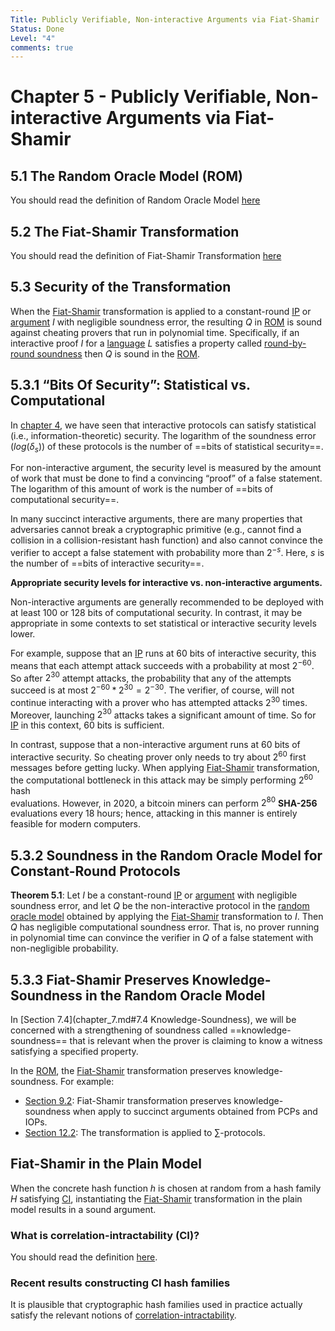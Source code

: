 ```yaml
---
Title: Publicly Verifiable, Non-interactive Arguments via Fiat-Shamir
Status: Done
Level: "4"
comments: true
---
```


# Chapter 5 - Publicly Verifiable, Non-interactive Arguments via Fiat-Shamir

## 5.1 The Random Oracle Model (ROM)

You should read the definition of Random Oracle Model [here](../../terms/random_oracle_model.md)

## 5.2 The Fiat-Shamir Transformation

You should read the definition of Fiat-Shamir Transformation [here](../../terms/fiat_shamir.md)

## 5.3 Security of the Transformation

When the [Fiat-Shamir](../../terms/fiat_shamir.md) transformation is applied to a constant-round [IP](../../terms/ip.md) or
[argument](../../terms/arguments.md) $I$ with negligible soundness error, the resulting $Q$ in [ROM](../../random_oracle_model.md) is
sound against cheating provers
that run in polynomial time. Specifically, if an interactive proof $I$ for a [language](../../terms/language.md) $L$ satisfies a
property called [round-by-round soundness](../../terms/round_by_round_soundness) then $Q$ is sound in the
[ROM](../../random_oracle_model.md).

## 5.3.1 “Bits Of Security”: Statistical vs. Computational

In [chapter 4](chapter_4.md), we have seen that interactive protocols can satisfy statistical (i.e., information-theoretic) security.
The logarithm of the soundness error $(log(\delta _ s))$ of these protocols is the number of ==bits of statistical security==.

For non-interactive argument, the security level is measured by the amount of work that must be done to find a convincing “proof” of a
false statement. The logarithm of this amount of work is the number of ==bits of computational security==.

In many succinct interactive arguments, there are many properties that adversaries cannot break a cryptographic primitive (e.g.,
cannot find a collision in a collision-resistant hash function) and also cannot convince the verifier to accept a false statement with
probability more than $2^{-s}$. Here, $s$ is the number of ==bits of interactive security==.

**Appropriate security levels for interactive vs. non-interactive arguments.**

Non-interactive arguments are generally recommended to be deployed with at least $100$ or $128$ bits of computational security. In
contrast, it may be appropriate in some contexts to set statistical or interactive security levels lower.

For example, suppose that an [IP](../../terms/ip.md) runs at $60$ bits of interactive security, this means that each attempt attack
succeeds with a probability at most $2^{-60}$. So after $2^{30}$ attempt attacks, the probability that any of the attempts succeed is
at most $2^{-60} * 2^{30} = 2^{-30}$. The verifier, of course, will not continue interacting with a prover who has attempted attacks
$2^{30}$ times. Moreover, launching $2^{30}$ attacks takes a significant amount of time. So for [IP](../../terms/ip.md) in this
context, $60$ bits is sufficient.

In contrast, suppose that a non-interactive argument runs at $60$ bits of interactive security. So cheating prover only needs to try
about $2^{60}$ first messages before getting lucky. When applying [Fiat-Shamir](../../terms/fiat_shamir.md) transformation, the
computational bottleneck in this attack may be simply performing $2^{60}$ hash  
evaluations. However, in 2020, a bitcoin miners can perform $2^{80}$ **SHA-256** evaluations every 18 hours; hence, attacking in this
manner is entirely feasible for modern computers.

## 5.3.2 Soundness in the Random Oracle Model for Constant-Round Protocols

**Theorem 5.1**: Let $I$ be a constant-round [IP](../../terms/ip.md) or [argument](../../terms/arguments.md) with negligible soundness
error, and let $Q$ be the
non-interactive protocol in the [random oracle model](../../random_oracle_model.md) obtained by applying the
[Fiat-Shamir](../../terms/fiat_shamir.md) transformation to $I$. Then $Q$ has negligible computational soundness error. That is, no
prover running in polynomial time can convince the verifier in $Q$ of a false statement with non-negligible probability.

## 5.3.3 Fiat-Shamir Preserves Knowledge-Soundness in the Random Oracle Model

In [Section 7.4](chapter_7.md#7.4 Knowledge-Soundness), we will be concerned with a strengthening of soundness called
==knowledge-soundness== that is relevant
when the prover is claiming to know a witness satisfying a specified property.

In the [ROM](../../terms/random_oracle_model.md), the [Fiat-Shamir](../../terms/fiat_shamir.md) transformation preserves
knowledge-soundness. For example:

- [Section 9.2](chapter_9.md): Fiat-Shamir transformation preserves knowledge-soundness when apply to succinct arguments obtained
  from PCPs and IOPs.
- [Section 12.2](chapter12.md): The transformation is applied to $\sum$-protocols.

## Fiat-Shamir in the Plain Model

When the concrete hash function $h$ is chosen at random from a hash family $H$ satisfying
[CI](../../terms/correlation_intractability.md), instantiating the [Fiat-Shamir](../../terms/fiat_shamir.md) transformation in the
plain model results in a sound
argument.

### What is correlation-intractability (CI)?

You should read the definition [here](../../terms/correlation_intractability.md).

### Recent results constructing CI hash families

It is plausible that cryptographic hash families used in practice actually satisfy the relevant notions of
[correlation-intractability](../../terms/correlation_intractability.md).
